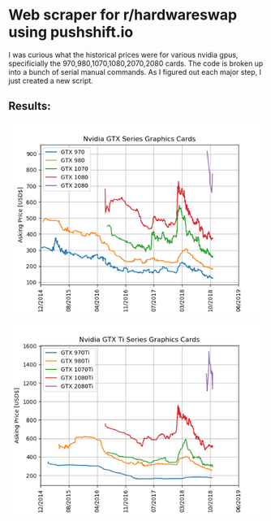 # Web scraper for r/hardwareswap using pushshift.io

I was curious what the historical prices were for various nvidia gpus, specificially the 970,980,1070,1080,2070,2080 cards. The code is broken up into a bunch of serial manual commands. As I figured out each major step, I just created a new script.

## Results:
![Non-Ti Series Cards](https://github.com/denck007/scraping/blob/master/hardwareswap_scraper/imgs/Non-Ti_cards.png)

![Ti Series Cards](https://github.com/denck007/scraping/blob/master/hardwareswap_scraper/imgs/Ti_cards.png)